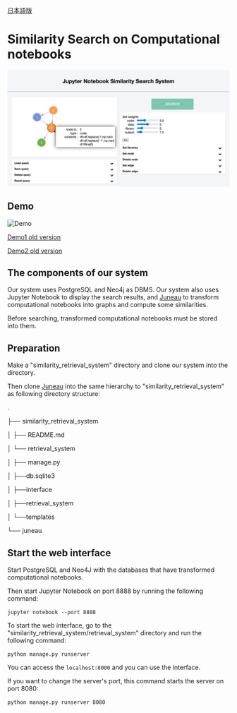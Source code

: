 [日本語版](docs/README_Japanese.md)


# Similarity Search on Computational notebooks

![the interface](retrieval_system/images/screenshot1.png "screenshot1")


## Demo

![Demo](retrieval_system/images/Demo_gif3_2.gif "demo")

[Demo1 old version](https://drive.google.com/file/d/1x1yiM8xQkwlJtQmQPgIOiSyN2d3QoUBu/view?usp=sharing)

[Demo2 old version](https://drive.google.com/file/d/19CfahRTEwlbaOSZQLLfiALocrVQ3SNkH/view?usp=sharing)



## The components of our system

Our system uses PostgreSQL and Neo4j as DBMS. Our system also uses Jupyter Notebook to display the search results, and [Juneau](https://github.com/juneau-project/juneau.git) to transform computational notebooks into graphs and compute some similarities. 

Before searching, transformed computational notebooks must be stored into them.

## Preparation

Make a "similarity_retrieval_system" directory and clone our system into the directory.

Then clone [Juneau](https://github.com/juneau-project/juneau.git) into the same hierarchy to "similarity_retrieval_system" as following directory structure:

.

├── similarity_retrieval_system

│   ├── README.md

│   └── retrieval_system

│       ├── manage.py

│       ├──db.sqlite3

│       ├──interface

│       ├──retrieval_system

│       └──templates

└── juneau


## Start the web interface

Start PostgreSQL and Neo4J with the databases that have transformed computational notebooks.

Then start Jupyter Notebook on port 8888 by running the following command:

```
jupyter notebook --port 8888

```


To start the web interface, go to the "similarity_retrieval_system/retrieval_system" directory and run the following command:

```
python manage.py runserver
```

You can access the `localhost:8000` and you can use the interface.

If you want to change the server's port, this command starts the server on port 8080:
```
python manage.py runserver 8080
```
